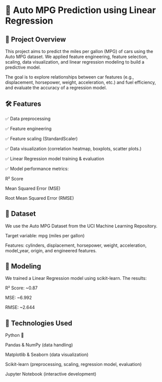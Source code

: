
# 🚗 Auto MPG Prediction using Linear Regression

## 📌 Project Overview
This project aims to predict the miles per gallon (MPG) of cars using the Auto MPG dataset.
We applied feature engineering, feature selection, scaling, data visualization, and linear regression modeling to build a predictive model.

The goal is to explore relationships between car features (e.g., displacement, horsepower, weight, acceleration, etc.) and fuel efficiency, and evaluate the accuracy of a regression model.



## 🛠 Features

✅ Data preprocessing

✅ Feature engineering

✅ Feature scaling (StandardScaler)

✅ Data visualization (correlation heatmap, boxplots, scatter plots.)

✅ Linear Regression model training & evaluation

✅ Model performance metrics:

R² Score

Mean Squared Error (MSE)

Root Mean Squared Error (RMSE)

## 📂 Dataset

We use the Auto MPG Dataset from the UCI Machine Learning Repository.

Target variable: mpg (miles per gallon)

Features: cylinders, displacement, horsepower, weight, acceleration, model_year, origin, and engineered features.

## 🧮 Modeling

We trained a Linear Regression model using scikit-learn.
The results:

R² Score: ~0.87

MSE: ~6.992

RMSE: ~2.644


## 🚀 Technologies Used

Python 🐍

Pandas & NumPy (data handling)

Matplotlib & Seaborn (data visualization)

Scikit-learn (preprocessing, scaling, regression model, evaluation)

Jupyter Notebook (interactive development)

